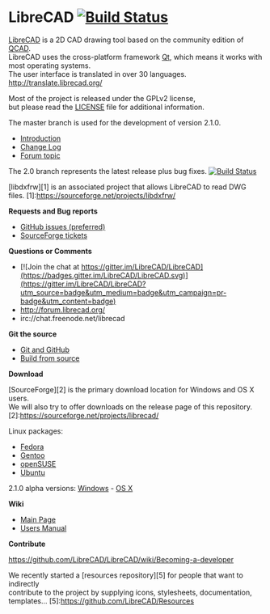 # LibreCAD [![Build Status](https://travis-ci.org/LibreCAD/LibreCAD.svg?branch=master)](https://travis-ci.org/LibreCAD/LibreCAD) 

[LibreCAD](http://www.librecad.org) is a 2D CAD drawing tool
based on the community edition of [QCAD](http://www.qcad.org).  
LibreCAD uses the cross-platform framework [Qt](http://www.qt.io/download-open-source/),
which means it works with most operating systems.  
The user interface is translated in over 30 languages.  http://translate.librecad.org/

Most of the project is released under the GPLv2 license,  
but please read the [LICENSE](LICENSE) file for additional information.

The master branch is used for the development of version 2.1.0.

- [Introduction](https://github.com/LibreCAD/ChangeLogs/blob/master/developers/r-a-v-a-s/2-1/2-1-0/2-1-0_introduction.md)
- [Change Log](https://github.com/LibreCAD/ChangeLogs/blob/master/developers/r-a-v-a-s/2-1/2-1-0/2-1-0.md)
- [Forum topic](http://forum.librecad.org/2-1-0-td5713751.html)

The 2.0 branch represents the latest release plus bug fixes. [![Build Status](https://travis-ci.org/LibreCAD/LibreCAD.svg?branch=2.0)](https://travis-ci.org/LibreCAD/LibreCAD) 

[libdxfrw][1] is an associated project that allows LibreCAD to read DWG files.
[1]:https://sourceforge.net/projects/libdxfrw/

**Requests and Bug reports**

- [GitHub issues (preferred)](https://github.com/LibreCAD/LibreCAD/issues)
- [SourceForge tickets](https://sourceforge.net/p/librecad/_list/tickets?source=navbar)

**Questions or Comments**

- [![Join the chat at https://gitter.im/LibreCAD/LibreCAD](https://badges.gitter.im/LibreCAD/LibreCAD.svg)](https://gitter.im/LibreCAD/LibreCAD?utm_source=badge&utm_medium=badge&utm_campaign=pr-badge&utm_content=badge)
- http://forum.librecad.org/
- irc://chat.freenode.net/librecad

**Git the source**

- [Git and GitHub](https://github.com/LibreCAD/LibreCAD/wiki/Git-and-GitHub)
- [Build from source](https://github.com/LibreCAD/LibreCAD/wiki/Build-from-source)

**Download**

[SourceForge][2] is the primary download location for Windows and OS X users.  
We will also try to offer downloads on the release page of this repository.  
[2]:https://sourceforge.net/projects/librecad/

Linux packages:

- [Fedora](https://apps.fedoraproject.org/packages/librecad/builds/)
- [Gentoo](https://packages.gentoo.org/packages/media-gfx/librecad)
- [openSUSE](https://software.opensuse.org/package/librecad)
- [Ubuntu](https://launchpad.net/~librecad-dev)

2.1.0 alpha versions: [Windows][3] - [OS X][4]

[3]:https://sourceforge.net/projects/librecad/files/Windows/NightlyBuilds/master
[4]:https://sourceforge.net/projects/librecad/files/OSX/2.1/2.1.0/alpha/

**Wiki**

- [Main Page](http://wiki.librecad.org/index.php/Main_Page)
- [Users Manual](http://wiki.librecad.org/index.php/LibreCAD_users_Manual)

**Contribute**

https://github.com/LibreCAD/LibreCAD/wiki/Becoming-a-developer

We recently started a [resources repository][5] for people that want to indirectly  
contribute to the project by supplying icons, stylesheets, documentation, templates...
[5]:https://github.com/LibreCAD/Resources
